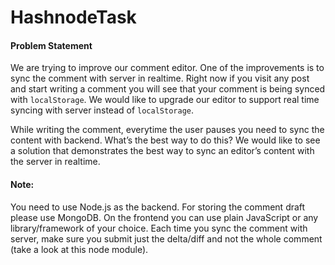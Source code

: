 # HashnodeTask
#### Problem Statement

We are trying to improve our comment editor. One of the improvements is to sync the comment with server in realtime. Right now if you visit any post and start writing a comment you will see that your comment is being synced with `localStorage`. We would like to upgrade our editor to support real time syncing with server instead of `localStorage`.
 
While writing the comment, everytime the user pauses you need to sync the content with backend. What’s the best way to do this? We would like to see a solution that demonstrates the best way to sync an editor’s content with the server in realtime. 
 
#### Note:  
You need to use Node.js as the backend. For storing the comment draft please use MongoDB. 
On the frontend you can use plain JavaScript or any library/framework of your choice.
Each time you sync the comment with server, make sure you submit just the delta/diff and not the whole comment (take a look at this node module).

